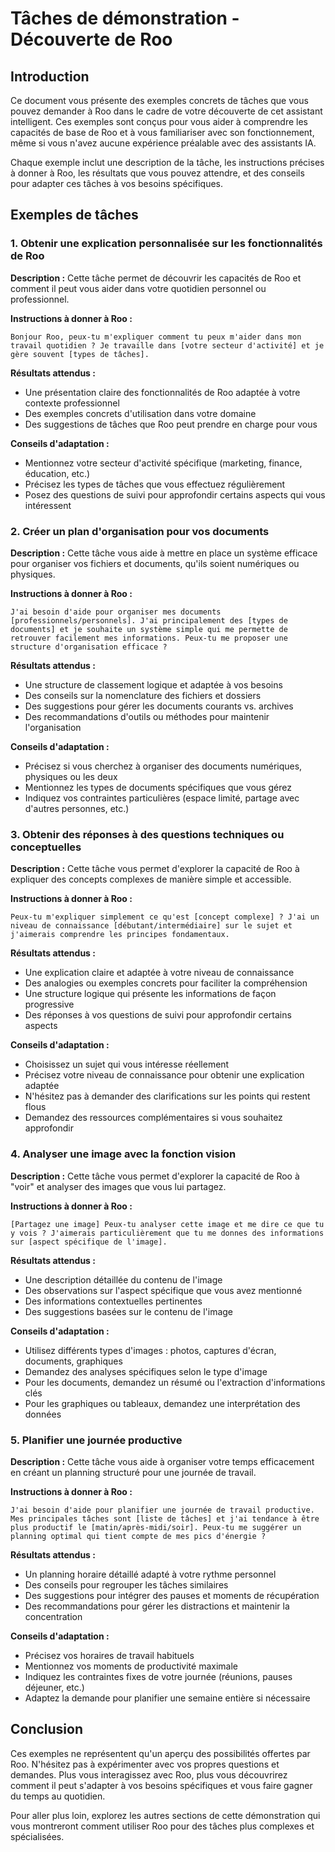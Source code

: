 # Tâches de démonstration - Découverte de Roo

## Introduction

Ce document vous présente des exemples concrets de tâches que vous pouvez demander à Roo dans le cadre de votre découverte de cet assistant intelligent. Ces exemples sont conçus pour vous aider à comprendre les capacités de base de Roo et à vous familiariser avec son fonctionnement, même si vous n'avez aucune expérience préalable avec des assistants IA.

Chaque exemple inclut une description de la tâche, les instructions précises à donner à Roo, les résultats que vous pouvez attendre, et des conseils pour adapter ces tâches à vos besoins spécifiques.

## Exemples de tâches

### 1. Obtenir une explication personnalisée sur les fonctionnalités de Roo

**Description :** Cette tâche permet de découvrir les capacités de Roo et comment il peut vous aider dans votre quotidien personnel ou professionnel.

**Instructions à donner à Roo :**
```
Bonjour Roo, peux-tu m'expliquer comment tu peux m'aider dans mon travail quotidien ? Je travaille dans [votre secteur d'activité] et je gère souvent [types de tâches].
```

**Résultats attendus :**
- Une présentation claire des fonctionnalités de Roo adaptée à votre contexte professionnel
- Des exemples concrets d'utilisation dans votre domaine
- Des suggestions de tâches que Roo peut prendre en charge pour vous

**Conseils d'adaptation :**
- Mentionnez votre secteur d'activité spécifique (marketing, finance, éducation, etc.)
- Précisez les types de tâches que vous effectuez régulièrement
- Posez des questions de suivi pour approfondir certains aspects qui vous intéressent

### 2. Créer un plan d'organisation pour vos documents

**Description :** Cette tâche vous aide à mettre en place un système efficace pour organiser vos fichiers et documents, qu'ils soient numériques ou physiques.

**Instructions à donner à Roo :**
```
J'ai besoin d'aide pour organiser mes documents [professionnels/personnels]. J'ai principalement des [types de documents] et je souhaite un système simple qui me permette de retrouver facilement mes informations. Peux-tu me proposer une structure d'organisation efficace ?
```

**Résultats attendus :**
- Une structure de classement logique et adaptée à vos besoins
- Des conseils sur la nomenclature des fichiers et dossiers
- Des suggestions pour gérer les documents courants vs. archives
- Des recommandations d'outils ou méthodes pour maintenir l'organisation

**Conseils d'adaptation :**
- Précisez si vous cherchez à organiser des documents numériques, physiques ou les deux
- Mentionnez les types de documents spécifiques que vous gérez
- Indiquez vos contraintes particulières (espace limité, partage avec d'autres personnes, etc.)

### 3. Obtenir des réponses à des questions techniques ou conceptuelles

**Description :** Cette tâche vous permet d'explorer la capacité de Roo à expliquer des concepts complexes de manière simple et accessible.

**Instructions à donner à Roo :**
```
Peux-tu m'expliquer simplement ce qu'est [concept complexe] ? J'ai un niveau de connaissance [débutant/intermédiaire] sur le sujet et j'aimerais comprendre les principes fondamentaux.
```

**Résultats attendus :**
- Une explication claire et adaptée à votre niveau de connaissance
- Des analogies ou exemples concrets pour faciliter la compréhension
- Une structure logique qui présente les informations de façon progressive
- Des réponses à vos questions de suivi pour approfondir certains aspects

**Conseils d'adaptation :**
- Choisissez un sujet qui vous intéresse réellement
- Précisez votre niveau de connaissance pour obtenir une explication adaptée
- N'hésitez pas à demander des clarifications sur les points qui restent flous
- Demandez des ressources complémentaires si vous souhaitez approfondir

### 4. Analyser une image avec la fonction vision

**Description :** Cette tâche vous permet d'explorer la capacité de Roo à "voir" et analyser des images que vous lui partagez.

**Instructions à donner à Roo :**
```
[Partagez une image] Peux-tu analyser cette image et me dire ce que tu y vois ? J'aimerais particulièrement que tu me donnes des informations sur [aspect spécifique de l'image].
```

**Résultats attendus :**
- Une description détaillée du contenu de l'image
- Des observations sur l'aspect spécifique que vous avez mentionné
- Des informations contextuelles pertinentes
- Des suggestions basées sur le contenu de l'image

**Conseils d'adaptation :**
- Utilisez différents types d'images : photos, captures d'écran, documents, graphiques
- Demandez des analyses spécifiques selon le type d'image
- Pour les documents, demandez un résumé ou l'extraction d'informations clés
- Pour les graphiques ou tableaux, demandez une interprétation des données

### 5. Planifier une journée productive

**Description :** Cette tâche vous aide à organiser votre temps efficacement en créant un planning structuré pour une journée de travail.

**Instructions à donner à Roo :**
```
J'ai besoin d'aide pour planifier une journée de travail productive. Mes principales tâches sont [liste de tâches] et j'ai tendance à être plus productif le [matin/après-midi/soir]. Peux-tu me suggérer un planning optimal qui tient compte de mes pics d'énergie ?
```

**Résultats attendus :**
- Un planning horaire détaillé adapté à votre rythme personnel
- Des conseils pour regrouper les tâches similaires
- Des suggestions pour intégrer des pauses et moments de récupération
- Des recommandations pour gérer les distractions et maintenir la concentration

**Conseils d'adaptation :**
- Précisez vos horaires de travail habituels
- Mentionnez vos moments de productivité maximale
- Indiquez les contraintes fixes de votre journée (réunions, pauses déjeuner, etc.)
- Adaptez la demande pour planifier une semaine entière si nécessaire

## Conclusion

Ces exemples ne représentent qu'un aperçu des possibilités offertes par Roo. N'hésitez pas à expérimenter avec vos propres questions et demandes. Plus vous interagissez avec Roo, plus vous découvrirez comment il peut s'adapter à vos besoins spécifiques et vous faire gagner du temps au quotidien.

Pour aller plus loin, explorez les autres sections de cette démonstration qui vous montreront comment utiliser Roo pour des tâches plus complexes et spécialisées.